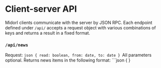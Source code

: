 Client-server API
=================
MidorI clients communicate with the server by JSON RPC. Each endpoint defined under `/api/` accepts a request object with various combinations of keys and returns a result in a fixed format.

### `/api/news` ###
Request: ```json
{
    read: boolean,
    from: date,
    to: date
}
```All parameters optional. Returns news items in the following format: ```json
{
}
```